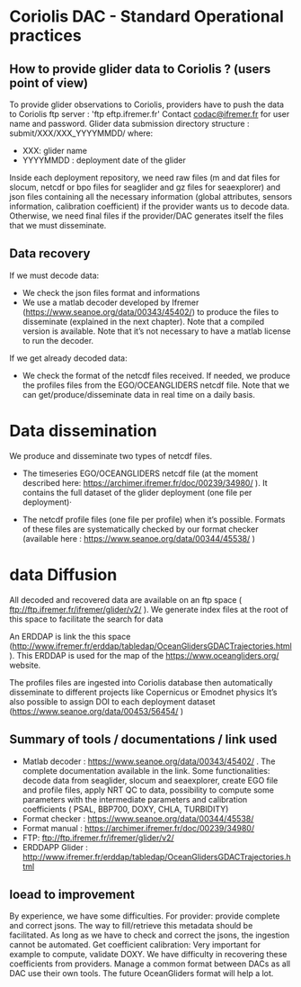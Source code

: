 # Coriolis DAC - Standard Operational practices

## How to provide glider data to Coriolis ?  (users point of view)
To provide glider observations to Coriolis, providers have to push the data to Coriolis ftp server : 'ftp eftp.ifremer.fr'
Contact codac@ifremer.fr for user name and password.
Glider data submission directory structure : submit/XXX/XXX_YYYYMMDD/ where:
- XXX: glider name
- YYYYMMDD : deployment date of the glider

Inside each deployment repository, we need raw files (m and dat files for slocum, netcdf or bpo files for seaglider and gz files for seaexplorer) and json files containing all the necessary information (global attributes, sensors information, calibration coefficient) if the provider wants us to decode data. Otherwise, we need final files if the provider/DAC generates itself the files that we must disseminate.

## Data recovery
If we must decode data:
- We check the json files format and informations
- We use a matlab decoder developed by Ifremer (https://www.seanoe.org/data/00343/45402/) to produce the files to disseminate (explained in the next chapter). Note that a compiled version is available. Note that it’s not necessary to have a matlab license to run the decoder.

If we get already decoded data:
- We check the format of the netcdf files received. If needed, we produce the profiles files from the EGO/OCEANGLIDERS netcdf file. Note that we can get/produce/disseminate data in real time on a daily basis.

# Data dissemination
We produce and disseminate two types of netcdf files.
- The timeseries EGO/OCEANGLIDERS netcdf file (at the moment described here: https://archimer.ifremer.fr/doc/00239/34980/ ). It contains the full dataset of the glider deployment (one file per deployment)·

- The netcdf profile files (one file per profile) when it’s possible. Formats of these files are systematically checked by our format checker (available here : https://www.seanoe.org/data/00344/45538/ )

# data Diffusion
All decoded and recovered data are available on an ftp space ( ftp://ftp.ifremer.fr/ifremer/glider/v2/ ). We generate index files at the root of this space to facilitate the search for data

An ERDDAP is link the this space (http://www.ifremer.fr/erddap/tabledap/OceanGlidersGDACTrajectories.html). This ERDDAP is used for the map of the https://www.oceangliders.org/ website.

The profiles files are ingested into Coriolis database then automatically disseminate to different projects like Copernicus or Emodnet physics
It’s also possible to assign DOI to each deployment dataset (https://www.seanoe.org/data/00453/56454/ )

## Summary of tools / documentations / link used
- Matlab decoder : https://www.seanoe.org/data/00343/45402/ .
The complete documentation available in the link. Some functionalities: decode data from seaglider, slocum and seaexplorer, create EGO file and profile files, apply NRT QC to data, possibility to compute some parameters with the intermediate parameters and calibration coefficients ( PSAL, BBP700, DOXY, CHLA, TURBIDITY)
- Format checker : https://www.seanoe.org/data/00344/45538/ 
- Format manual : https://archimer.ifremer.fr/doc/00239/34980/ 
- FTP: ftp://ftp.ifremer.fr/ifremer/glider/v2/ 
- ERDDAPP Glider : http://www.ifremer.fr/erddap/tabledap/OceanGlidersGDACTrajectories.html 

## loead to improvement
By experience, we have some difficulties.
For provider: provide complete and correct jsons. The way to fill/retrieve this metadata should be facilitated. As long as we have to check and correct the jsons, the ingestion cannot be automated. 
Get coefficient calibration: Very important for example to compute, validate DOXY. We have difficulty in recovering these coefficients from providers.
Manage a common format between DACs as all DAC use their own tools. The future OceanGliders format will help a lot.
